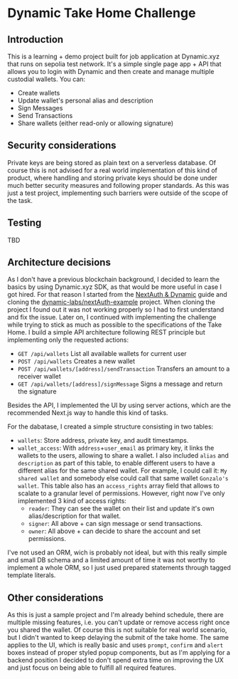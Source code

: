 # Dynamic Take Home Challenge

## Introduction

This is a learning + demo project built for job application at Dynamic.xyz that runs on sepolia test network.
It's a simple single page app + API that allows you to login with Dynamic and then create and manage
multiple custodial wallets. You can:
- Create wallets
- Update wallet's personal alias and description
- Sign Messages
- Send Transactions
- Share wallets (either read-only or allowing signature)

## Security considerations

Private keys are being stored as plain text on a serverless database. Of course this is not advised for a
real world implementation of this kind of product, where handling and storing private keys should be done
under much better security measures and following proper standards. As this was just a test project,
implementing such barriers were outside of the scope of the task.

## Testing

TBD

## Architecture decisions

As I don't have a previous blockchain background, I decided to learn the basics by using Dynamic.xyz SDK,
as that would be more useful in case I got hired. For that reason I started from
the [NextAuth & Dynamic](https://docs.dynamic.xyz/guides/frameworks/next-auth) guide and cloning
the [dynamic-labs/nextAuth-example](https://github.com/dynamic-labs/nextAuth-example) project.
When cloning the project I found out it was not working properly so I had to first understand and fix the
issue. Later on, I continued with implementing the challenge while trying to stick as much as possible
to the specifications of the Take Home. I build a simple API architecture following REST principle but
implementing only the requested actions:
- `GET /api/wallets` List all available wallets for current user
- `POST /api/wallets` Creates a new wallet
- `POST /api/wallets/[address]/sendTransaction` Transfers an amount to a receiver wallet
- `GET /api/wallets/[address]/signMessage` Signs a message and return the signature

Besides the API, I implemented the UI by using server actions, which are the recommended Next.js way to
handle this kind of tasks.

For the dabatase, I created a simple structure consisting in two tables:
- `wallets`: Store address, private key, and audit timestamps.
- `wallet_access`: With `address`+`user_email` as primary key, it links the wallets to the users, allowing
to share a wallet. I also included `alias` and `description` as part of this table, to enable different
users to have a different alias for the same shared wallet. For example, I could call it: `My shared wallet`
and somebody else could call that same wallet `Gonzalo's wallet`. This table also has an `access_rights`
array field that allows to scalate to a granular level of permissions. However, right now I've only
implemented 3 kind of access rights:
  - `reader`: They can see the wallet on their list and update it's own alias/description for that wallet.
  - `signer`: All above + can sign message or send transactions.
  - `owner`: All above + can decide to share the account and set permissions.

I've not used an ORM, wich is probably not ideal, but with this really simple and small DB schema and a
limited amount of time it was not worthy to implement a whole ORM, so I just used prepared statements
through tagged template literals.

## Other considerations

As this is just a sample project and I'm already behind schedule, there are multiple missing features,
i.e. you can't update or remove access right once you shared the wallet. Of course this is not suitable
for real world scenario, but I didn't wanted to keep delaying the submit of the take home. The same
applies to the UI, which is really basic and uses `prompt`, `confirm` and `alert` boxes instead of proper
styled popup components, but as I'm applying for a backend position I decided to don't spend extra time
on improving the UX and just focus on being able to fulfill all required features.